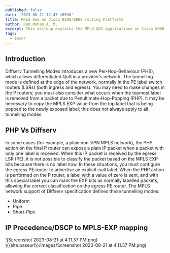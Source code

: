 ```yaml
---
published: false
date: '2023-08-21 12:47 +0530'
title: MPLS QoS on Cisco 8200/8800 routing Platforms
author: Ram Mohan A. M.
excerpt: This writeup explains the MPLS-QOS applications on Cisco 8000 router
tags:
  - iosxr
---
```


## Introduction
Diffserv Tunnelling Modes introduces a new Per-Hop-Behaviour (PHB), which allows differentiated QoS in a provider’s network. The tunnelling mode is defined at the edge of the network, normally in the PE label switch routers (LSRs) (both ingress and egress). You may need to make changes in the P routers; you must also consider what occurs when the topmost label is removed from a packet due to Penultimate-Hop-Popping (PHP). It may be necessary to copy the MPLS EXP value from the top label that is being popped to the newly exposed label; this does not always apply to all tunnelling modes.

## PHP Vs Diffserv
In some cases (for example, a plain non-VPN MPLS network), the PHP action on the final P router can expose a plain IP packet when a packet with only one label is received. When this IP packet is received by the egress LSR (PE), it is not possible to classify the packet based on the MPLS EXP bits because there is no label now. In these situations, you must configure the egress PE router to advertise an explicit-null label. When the PHP action is performed on the P router, a label with a value of zero is sent, and with this special label you can mark the EXP bits as normally labelled packets, allowing the correct classification on the egress PE router.
The MPLS network support of Diffserv specification defines these tunnelling modes:
  - Uniform
  - Pipe
  - Short-Pipe


## IP Precedence/DSCP to MPLS-EXP mapping

![Screenshot 2023-08-21 at 4.11.37 PM.png]({{site.baseurl}}/images/Screenshot 2023-08-21 at 4.11.37 PM.png)







